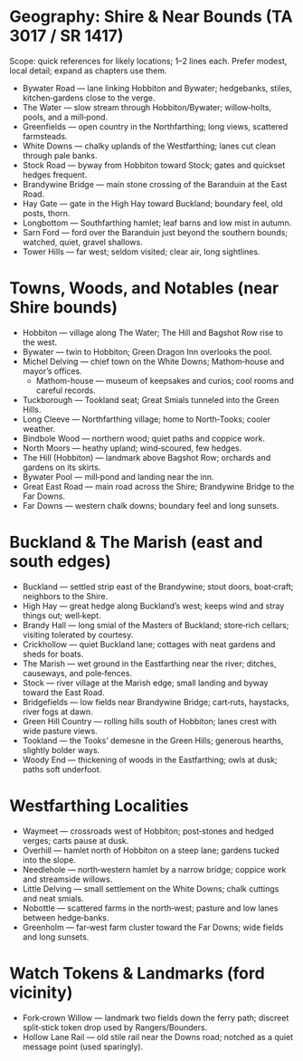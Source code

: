 # Geography: Shire & Near Bounds (TA 3017 / SR 1417)

Scope: quick references for likely locations; 1–2 lines each. Prefer modest, local detail; expand as chapters use them.

- Bywater Road — lane linking Hobbiton and Bywater; hedgebanks, stiles, kitchen‑gardens close to the verge.
- The Water — slow stream through Hobbiton/Bywater; willow‑holts, pools, and a mill‑pond.
- Greenfields — open country in the Northfarthing; long views, scattered farmsteads.
- White Downs — chalky uplands of the Westfarthing; lanes cut clean through pale banks.
- Stock Road — byway from Hobbiton toward Stock; gates and quickset hedges frequent.
- Brandywine Bridge — main stone crossing of the Baranduin at the East Road.
- Hay Gate — gate in the High Hay toward Buckland; boundary feel, old posts, thorn.
- Longbottom — Southfarthing hamlet; leaf barns and low mist in autumn.
- Sarn Ford — ford over the Baranduin just beyond the southern bounds; watched, quiet, gravel shallows.
- Tower Hills — far west; seldom visited; clear air, long sightlines.

# Towns, Woods, and Notables (near Shire bounds)
- Hobbiton — village along The Water; The Hill and Bagshot Row rise to the west.
- Bywater — twin to Hobbiton; Green Dragon Inn overlooks the pool.
- Michel Delving — chief town on the White Downs; Mathom‑house and mayor’s offices.
  - Mathom-house — museum of keepsakes and curios; cool rooms and careful records.
- Tuckborough — Tookland seat; Great Smials tunneled into the Green Hills.
- Long Cleeve — Northfarthing village; home to North‑Tooks; cooler weather.
- Bindbole Wood — northern wood; quiet paths and coppice work.
- North Moors — heathy upland; wind‑scoured, few hedges.
- The Hill (Hobbiton) — landmark above Bagshot Row; orchards and gardens on its skirts.
- Bywater Pool — mill‑pond and landing near the inn.
- Great East Road — main road across the Shire; Brandywine Bridge to the Far Downs.
- Far Downs — western chalk downs; boundary feel and long sunsets.

# Buckland & The Marish (east and south edges)
- Buckland — settled strip east of the Brandywine; stout doors, boat‑craft; neighbors to the Shire.
- High Hay — great hedge along Buckland’s west; keeps wind and stray things out; well‑kept.
- Brandy Hall — long smial of the Masters of Buckland; store‑rich cellars; visiting tolerated by courtesy.
- Crickhollow — quiet Buckland lane; cottages with neat gardens and sheds for boats.
- The Marish — wet ground in the Eastfarthing near the river; ditches, causeways, and pole‑fences.
- Stock — river village at the Marish edge; small landing and byway toward the East Road.
- Bridgefields — low fields near Brandywine Bridge; cart‑ruts, haystacks, river fogs at dawn.
- Green Hill Country — rolling hills south of Hobbiton; lanes crest with wide pasture views.
- Tookland — the Tooks’ demesne in the Green Hills; generous hearths, slightly bolder ways.
- Woody End — thickening of woods in the Eastfarthing; owls at dusk; paths soft underfoot.

# Westfarthing Localities
- Waymeet — crossroads west of Hobbiton; post‑stones and hedged verges; carts pause at dusk.
- Overhill — hamlet north of Hobbiton on a steep lane; gardens tucked into the slope.
- Needlehole — north‑western hamlet by a narrow bridge; coppice work and streamside willows.
- Little Delving — small settlement on the White Downs; chalk cuttings and neat smials.
- Nobottle — scattered farms in the north‑west; pasture and low lanes between hedge‑banks.
- Greenholm — far‑west farm cluster toward the Far Downs; wide fields and long sunsets.
# Watch Tokens & Landmarks (ford vicinity)
- Fork‑crown Willow — landmark two fields down the ferry path; discreet split‑stick token drop used by Rangers/Bounders.
- Hollow Lane Rail — old stile rail near the Downs road; notched as a quiet message point (used sparingly).
